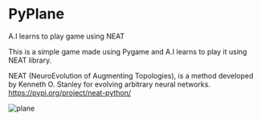 # PyPlane
A.I learns to play game using NEAT 

This is a simple game made using Pygame and A.I learns to play it using NEAT library.

NEAT (NeuroEvolution of Augmenting Topologies), is a method developed by Kenneth O. Stanley for evolving arbitrary neural networks.
https://pypi.org/project/neat-python/

![plane](https://user-images.githubusercontent.com/46353703/119273678-96865880-bc29-11eb-854a-96edd8e2f803.gif)

